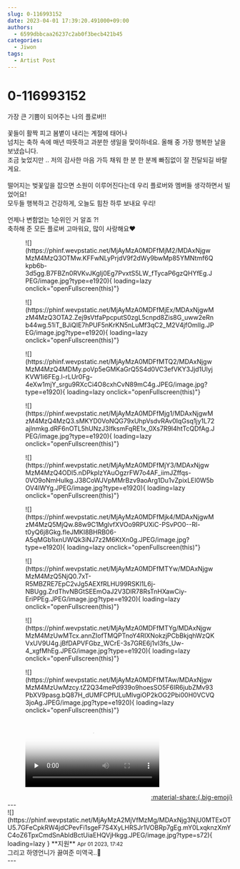 ```yaml
---
slug: 0-116993152
date: 2023-04-01 17:39:20.491000+09:00
authors:
  - 6599dbbcaa26237c2ab0f3becb421b45
categories:
  - Jiwon
tags:
  - Artist Post
---
```


# 0-116993152

<div class="post-container" markdown="1">
<div class="content-container md-sidebar__scrollwrap" markdown="1">

가장 큰 기쁨이 되어주는 나의 플로버!!<br><br>꽃들이 활짝 피고 봄볕이 내리는 계절에 태어나<br>넘치는 축하 속에 매년 따뜻하고 과분한 생일을 맞이하네요. 올해 중 가장 행복한 날을 보냈습니다.<br>조금 늦었지만 .. 저의 감사한 마음 가득 채워 한 분 한 분께 빠짐없이 잘 전달되길 바랄게요.<br><br>떨어지는 벚꽃잎을 잡으면 소원이 이루어진다는데 우리 플로버와 멤버들 생각하면서 빌었어요!<br>모두들 행복하고 건강하게, 오늘도 힘찬 하루 보내요 우리! <br><br>언제나 변함없는 1순위인 거 알죠 ?!<br>축하해 준 모든 플로버 고마워요, 많이 사랑해요❤️
<figure markdown="1">
![](https://phinf.wevpstatic.net/MjAyMzA0MDFfMjM2/MDAxNjgwMzM4MzQ3OTMw.KFFwNLyPrjdV9f2dWy9bwMp85YMNtmf6Qkpb6b-3d5gg.B7FBZn0RVKvJKgIj0Eg7PvxtS5LW_fTycaP6gzQHYfEg.JPEG/image.jpg?type=e1920){ loading=lazy onclick="openFullscreen(this)"}
</figure>

<figure markdown="1">
![](https://phinf.wevpstatic.net/MjAyMzA0MDFfMjEx/MDAxNjgwMzM4MzQ3OTA2.Zej9sVtfaPpcputS0zgL5cnpd8Zis8G_uww2eRnb44wg.51iT_BJiQIE7hPUF5nKrKN5nLuMf3qC2_M2V4jfOmlIg.JPEG/image.jpg?type=e1920){ loading=lazy onclick="openFullscreen(this)"}
</figure>

<figure markdown="1">
![](https://phinf.wevpstatic.net/MjAyMzA0MDFfMTQ2/MDAxNjgwMzM4MzQ4MDMy.poVp5eGMKaGrQ5S4d0VC3efVKY3Jjd1UlyjKVW1i6FEg.l-rLUr0Fg-4eXw1mjY_srgu9RXcCi4O8cxhCvN89mC4g.JPEG/image.jpg?type=e1920){ loading=lazy onclick="openFullscreen(this)"}
</figure>

<figure markdown="1">
![](https://phinf.wevpstatic.net/MjAyMzA0MDFfMjg1/MDAxNjgwMzM4MzQ4MzQ3.sMKYD0VoNQG79xUhpVsdvRAv0IqGsq1jy1L72ajlnmkg.dRF6nOTL5hUNzJ3IfksmFqRE1x_0Xs7R9l4htTcQDfAg.JPEG/image.jpg?type=e1920){ loading=lazy onclick="openFullscreen(this)"}
</figure>

<figure markdown="1">
![](https://phinf.wevpstatic.net/MjAyMzA0MDFfMjY3/MDAxNjgwMzM4MzQ4ODI5.nDPkpIzYAuOgzrFW7o4AF_iimJZffqs-0VO9oNmHuIkg.J38CoWJVpMMrBzv9aoArg1Du1vZpixLEl0W5bOV4IWYg.JPEG/image.jpg?type=e1920){ loading=lazy onclick="openFullscreen(this)"}
</figure>

<figure markdown="1">
![](https://phinf.wevpstatic.net/MjAyMzA0MDFfMjk4/MDAxNjgwMzM4MzQ5MjQw.88w9C1MglvfXVOo9RPUXiC-PSvPO0--Rl-t0yQ6j8Gkg.fleJMKI8BHRB06-A5qMGb1ixnUWQk3iNJ7z2M6KtXn0g.JPEG/image.jpg?type=e1920){ loading=lazy onclick="openFullscreen(this)"}
</figure>

<figure markdown="1">
![](https://phinf.wevpstatic.net/MjAyMzA0MDFfMTYw/MDAxNjgwMzM4MzQ5NjQ0.7xT-R5MBZRE7EpC2vJg5AEXfRLHU99RSKl1L6j-NBUgg.ZrdThvNBGtSEEmOaJ2V3DlR78RsTnHXawCiy-EriPPEg.JPEG/image.jpg?type=e1920){ loading=lazy onclick="openFullscreen(this)"}
</figure>

<figure markdown="1">
![](https://phinf.wevpstatic.net/MjAyMzA0MDFfMTYg/MDAxNjgwMzM4MzUwMTcx.annZIofTMQPTnoY4RIXNokzjPCbBkjqhWzQKVxUV9U4g.jBfDAPVFGbz_WCrE-3s7GRE6j1vl3fs_Uw-4_xgfMhEg.JPEG/image.jpg?type=e1920){ loading=lazy onclick="openFullscreen(this)"}
</figure>

<figure markdown="1">
![](https://phinf.wevpstatic.net/MjAyMzA0MDFfMTAw/MDAxNjgwMzM4MzUwMzcy.tZ2Q34mePd939o9hoesSO5F6IR6jubZMv93PbXV9pasg.bQ87H_dUMFCPfULuMlvgiOP2kOG2Pbi00H0VCVQ3joAg.JPEG/image.jpg?type=e1920){ loading=lazy onclick="openFullscreen(this)"}
</figure>


<figure markdown="1">
<video controls="controls" preload="none" poster="/assets/videos/weverse_3-396369-thumb.jpg">
<source src="/assets/videos/weverse_3-396369.mp4#t=1" type="video/mp4">
Your browser does not support the video tag.
</video>
</figure>


</div>
</div>

<div style="text-align: right;" markdown="1">
<a href="https://weverse.io/fromis9/artist/0-116993152" style="text-align: right;">:material-share:{.big-emoji}</a>
</div>
---

<div class="comments-container md-sidebar__scrollwrap" markdown="1">
<div class="comment" markdown="1">
<div class='id-container' markdown="1">
![](https://phinf.wevpstatic.net/MjAyMzA2MjVfMzMg/MDAxNjg3NjU0MTExOTU5.7GFeCpkRW4jdCPevFi1sgeF7S4XyLHRSJr1VOBRp7gEg.mY0LxqknzXmYC4oZ6TpxCmdSnAbldBctUiaEHQVjHkgg.JPEG/image.jpg?type=s72){ loading=lazy }
**<span class="artist">지원</span>** <small>Apr 01 2023, 17:42</small><br>
</div>
<div class='comment-body' markdown="1">
그리고 하영언니가 끓여준 미역국..🎂 
</div>
</div>
</div>
---
